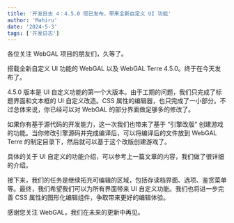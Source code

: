 ```yaml
---
title: '开发日志 4：4.5.0 现已发布，带来全新自定义 UI 功能'
author: 'Mahiru'
date: '2024-5-3'
tags: ['开发日志']
---
```



各位关注 WebGAL 项目的朋友们，久等了。

搭载全新自定义 UI 功能的 WebGAL 以及 WebGAL Terre 4.5.0。终于在今天发布了。

4.5.0 版本是 UI 自定义功能的第一个大版本。由于工期的问题，我们只完成了标题界面和文本框的 UI 自定义改造。CSS 属性的编辑器，也只完成了一小部分。不过总体来说，你已经可以对 WebGAL 的部分界面做足够多的修改了。

如果你有基于源代码的开发能力，这一次我们也带来了基于 “引擎改版” 创建游戏的功能。当你修改引擎源码并完成编译后，可以将编译后的文件放到 WebGAL Terre 的制定目录下，然后就可以基于这个改版创建游戏了。

具体的关于 UI 自定义的功能介绍，可以参考上一篇文章的内容，我们做了很详细的介绍。

接下来，我们的任务是继续拓充可编辑的区域，包括存读档界面、选项、鉴赏菜单等。最终，我们希望我们可以为所有界面带来 UI 自定义功能。我们也将进一步完善 CSS 属性的图形化编辑组件，争取带来更好的编辑体验。

感谢您关注 WebGAL，我们在未来的更新中再见。